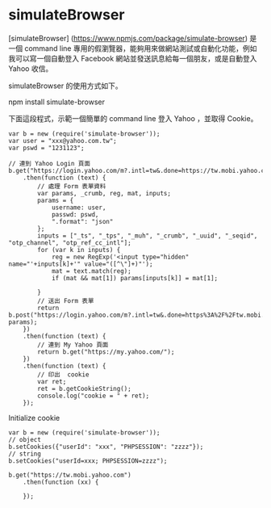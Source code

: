 # simulateBrowser

[simulateBrowser] (https://www.npmjs.com/package/simulate-browser) 是一個 command line 專用的假瀏覽器，能夠用來做網站測試或自動化功能，例如我可以寫一個自動登入 Facebook 網站並發送訊息給每一個朋友，或是自動登入 Yahoo 收信。

simulateBrowser 的使用方式如下。


npm install simulate-browser

下面這段程式，示範一個簡單的 command line 登入 Yahoo ，並取得  Cookie。

    var b = new (require('simulate-browser'));
    var user = "xxx@yahoo.com.tw";
    var pswd = "1231123";
    
    // 連到 Yahoo Login 頁面
    b.get("https://login.yahoo.com/m?.intl=tw&.done=https://tw.mobi.yahoo.com")
        .then(function (text) {
            // 處理 Form 表單資料
            var params, _crumb, reg, mat, inputs;
            params = {
                username: user,
                passwd: pswd,
                ".format": "json"
            };
            inputs = ["_ts", "_tps", "_muh", "_crumb", "_uuid", "_seqid", "otp_channel", "otp_ref_cc_intl"];
            for (var k in inputs) {
                reg = new RegExp('<input type="hidden" name="'+inputs[k]+'" value="([^\"]+)"');
                mat = text.match(reg);
                if (mat && mat[1]) params[inputs[k]] = mat[1];

            }
            // 送出 Form 表單
            return b.post("https://login.yahoo.com/m?.intl=tw&.done=https%3A%2F%2Ftw.mobi.yahoo.com", params);
        })
        .then(function (text) {
            // 連到 My Yahoo 頁面
            return b.get("https://my.yahoo.com/");
        })
        .then(function (text) {
            // 印出  cookie
            var ret;
            ret = b.getCookieString();
            console.log("cookie = " + ret);
        });


Initialize cookie

    var b = new (require('simulate-browser'));
    // object    
    b.setCookies({"userId": "xxx", "PHPSESSION": "zzzz"});
    // string
    b.setCookies("userId=xxx; PHPSESSION=zzzz");

    b.get("https://tw.mobi.yahoo.com")
        .then(function (xx) {

        });



